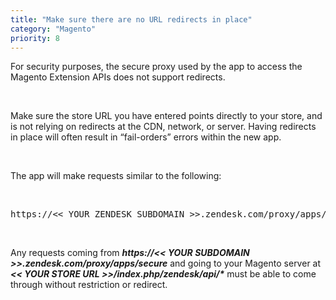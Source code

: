 ```yaml
---
title: "Make sure there are no URL redirects in place"
category: "Magento"
priority: 8
---
```


For security purposes, the secure proxy used by the app to access the Magento Extension APIs does not support redirects.

<br>

Make sure the store URL you have entered points directly to your store, and is not relying on redirects at the CDN, network, or server. Having redirects in place will often result in  “fail-orders” errors within the new app.

<br>

The app will make requests similar to the following:

<br>

<pre>https://<< YOUR ZENDESK SUBDOMAIN >>.zendesk.com/proxy/apps/secure/<<YOUR STORE URL>>%2Findex.php%2Fzendesk%2Fapi%2Fcustomers%2Fsomecustomer%40somedomain.com</pre>

<br>

<span>

Any requests coming from **_https://<< YOUR SUBDOMAIN >>.zendesk.com/proxy/apps/secure_**
and going to your Magento server at 
**_<< YOUR STORE URL >>/index.php/zendesk/api/*_** must be able to come through without restriction or redirect.

</span>